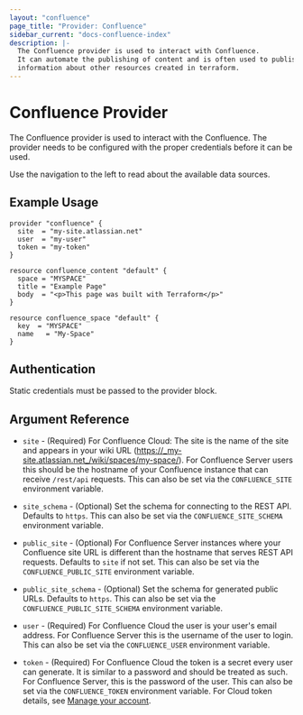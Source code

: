 ```yaml
---
layout: "confluence"
page_title: "Provider: Confluence"
sidebar_current: "docs-confluence-index"
description: |-
  The Confluence provider is used to interact with Confluence.
  It can automate the publishing of content and is often used to publish
  information about other resources created in terraform.
---
```


# Confluence Provider

The Confluence provider is used to interact with the Confluence. The
provider needs to be configured with the proper credentials before it can be
used.

Use the navigation to the left to read about the available data sources.

## Example Usage

```hcl
provider "confluence" {
  site  = "my-site.atlassian.net"
  user  = "my-user"
  token = "my-token"
}

resource confluence_content "default" {
  space = "MYSPACE"
  title = "Example Page"
  body  = "<p>This page was built with Terraform</p>"
}

resource confluence_space "default" {
  key  = "MYSPACE"
  name   = "My-Space"
}
```

## Authentication

Static credentials must be passed to the provider block.

## Argument Reference

- `site` - (Required) For Confluence Cloud: The site is the name of the site
  and appears in your wiki URL (https://_my-site.atlassian.net_/wiki/spaces/my-space/).
  For Confluence Server users this should be the hostname of your Confluence
  instance that can receive `/rest/api` requests. This can also be set via the
  `CONFLUENCE_SITE` environment variable.

- `site_schema` - (Optional) Set the schema for connecting to the REST API.
  Defaults to `https`. This can also be set via the `CONFLUENCE_SITE_SCHEMA`
  environment variable.

- `public_site` - (Optional) For Confluence Server instances where your
  Confluence site URL is different than the hostname that serves REST API
  requests. Defaults to `site` if not set. This can also be set via the
  `CONFLUENCE_PUBLIC_SITE` environment variable.

- `public_site_schema` - (Optional) Set the schema for generated public URLs.
  Defaults to `https`. This can also be set via the `CONFLUENCE_PUBLIC_SITE_SCHEMA`
  environment variable.

- `user` - (Required) For Confluence Cloud the user is your user's email
  address. For Confluence Server this is the username of the user to login.
  This can also be set via the `CONFLUENCE_USER` environment variable.

- `token` - (Required) For Confluence Cloud the token is a secret every user
  can generate. It is similar to a password and should be treated as such. For
  Confluence Server, this is the password of the user. This can also be set via
  the `CONFLUENCE_TOKEN` environment variable. For Cloud token details, see
  [Manage your account](https://id.atlassian.com/manage/api-tokens).
